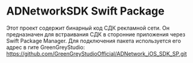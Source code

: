 # ADNetworkSDK Swift Package

Этот проект содержит бинарный код СДК рекламной сети.
Он предназначен для встраивания СДК в сторонние приложения через Swift Package Manager.
Для подключения пакета используется его адрес в гите GreenGreyStudio:
https://github.com/GreenGreyStudioOfficial/ADNetwork_iOS_SDK_SP.git
